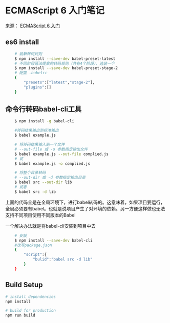 
# ECMAScript 6 入门笔记

来源： <a href="http://es6.ruanyifeng.com/">ECMAScript 6 入门</a>

## es6 install
```bash
    # 最新转码规则
    $ npm install --save-dev babel-preset-latest
    # 不同阶段语法提案的转码规则（共有4个阶段），选装一个
    $ npm install --save-dev babel-preset-stage-2
    # 配置 .babelrc
    {
        "presets":["latest","stage-2"],
        "plugins":[]
    }
```
## 命令行转码babel-cli工具
```bash
    $ npm install -g babel-cli

    #转码结果输出到标准输出
    $ babel example.js

    # 将转码结果输入到一个文件
    # --out-file 或 -o 参数指定输出文件
    $ babel example.js --out-file complied.js
    # 或
    $ babel example.js -o complied.js

    # 将整个目录转码
    # --out-dir 或 -d 参数指定输出目录
    $ babel src --out-dir lib
    # 或者
    $ babel src -d lib
```
上面的代码全是在全局环境下，进行babel转码的。这意味着，如果项目要运行，全局必须要有babel。也就是说项目产生了对环境的依赖。另一方便这样做也无法支持不同项目使用不同版本的Babel

一个解决办法就是将babel-cli安装到项目中去
```bash
    # 安装
    $ npm install --save-dev babel-cli 
    #改写package.json
    {
        "script":{
            "bulid":"babel src -d lib"
        }
    }
```




## Build Setup
``` bash
# install dependencies
npm install

# build for production 
npm run build
```
